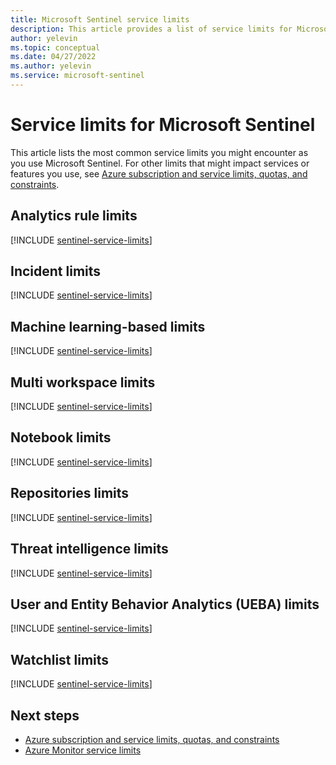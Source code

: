 ```yaml
---
title: Microsoft Sentinel service limits
description: This article provides a list of service limits for Microsoft Sentinel.
author: yelevin
ms.topic: conceptual
ms.date: 04/27/2022
ms.author: yelevin
ms.service: microsoft-sentinel
---
```


# Service limits for Microsoft Sentinel

This article lists the most common service limits you might encounter as you use Microsoft Sentinel. For other limits that might impact services or features you use, see [Azure subscription and service limits, quotas, and constraints](../azure-resource-manager/management/azure-subscription-service-limits.md).

## Analytics rule limits

[!INCLUDE [sentinel-service-limits](../../includes/sentinel-limits-analytics-rules.md)]

## Incident limits

[!INCLUDE [sentinel-service-limits](../../includes/sentinel-limits-incidents.md)]

## Machine learning-based limits

[!INCLUDE [sentinel-service-limits](../../includes/sentinel-limits-machine-learning.md)]

## Multi workspace limits

[!INCLUDE [sentinel-service-limits](../../includes/sentinel-limits-multi-workspace.md)]

## Notebook limits

[!INCLUDE [sentinel-service-limits](../../includes/sentinel-limits-notebooks.md)]

## Repositories limits

[!INCLUDE [sentinel-service-limits](../../includes/sentinel-limits-repositories.md)]

## Threat intelligence limits

[!INCLUDE [sentinel-service-limits](../../includes/sentinel-limits-threat-intelligence.md)]

## User and Entity Behavior Analytics (UEBA) limits

[!INCLUDE [sentinel-service-limits](../../includes/sentinel-limits-ueba.md)]

## Watchlist limits

[!INCLUDE [sentinel-service-limits](../../includes/sentinel-limits-watchlists.md)]

## Next steps

- [Azure subscription and service limits, quotas, and constraints](../azure-resource-manager/management/azure-subscription-service-limits.md)
- [Azure Monitor service limits](../azure-monitor/service-limits.md)

